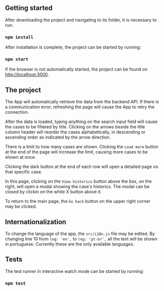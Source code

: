 ## Getting started

After downloading the project and navigating to its folder, it is necessary to run:

### `npm install`

After installation is complete, the project can be started by running:

### `npm start`

If the browser is not automatically started, the project can be found on [http://localhost:3000](http://localhost:3000).

## The project

The App will automatically retrieve the data from the backend API. If there is a communication error, refreshing the page will cause the App to retry the connection.

After the data is loaded, typing anything on the search input field will cause the cases to be filtered by title. Clicking on the arrows beside the title column header will reorder the cases alphabetically, in descending or ascending order as indicated by the arrow direction.

There is a limit to how many cases are shown. Clicking the `Load more` button at the end of the page will increase the limit, causing more cases to be shown at once.

Clicking the dark button at the end of each row will open a detailed page on that specific case.

In this page, clicking on the `View historics` button above the box, on the right, will open a modal showing the case's historics. The modal can be closed by clickin on the white X button above it.

To return to the main page, the `Go back` button on the upper right corner may be clicked.

## Internationalization

To change the language of the app, the `src/i18n.js` file may be edited. By changing line 10 from `lng: 'en',` to `lng: 'pt-br',` all the text will be shown in portuguese. Currently these are the only available languages.

## Tests

The test runner in interactive watch mode can be started by running:

### `npm test`
